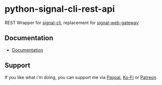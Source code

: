 # python-signal-cli-rest-api

REST Wrapper for [signal-cli](https://github.com/AsamK/signal-cli), replacement for [signal-web-gateway](https://gitlab.com/morph027/signal-web-gateway).

## Documentation

* [Documentation](https://morph027.gitlab.io/python-signal-cli-rest-api)

## Support

If you like what i'm doing, you can support me via [Paypal](https://paypal.me/morph027), [Ko-Fi](https://ko-fi.com/morph027) or [Patreon](https://www.patreon.com/morph027).
